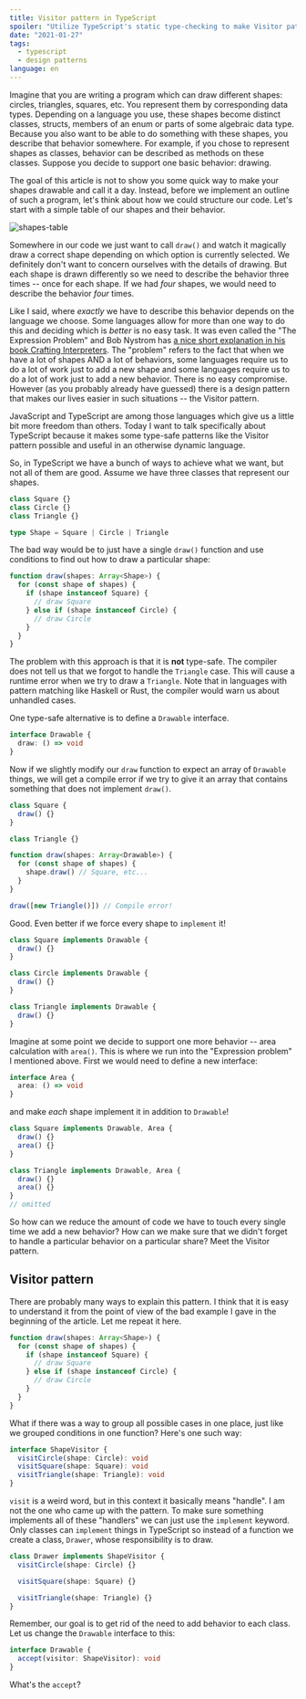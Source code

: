 ```yaml
---
title: Visitor pattern in TypeScript
spoiler: "Utilize TypeScript's static type-checking to make Visitor pattern possible in a dynamic language"
date: "2021-01-27"
tags:
  - typescript
  - design patterns
language: en
---
```


Imagine that you are writing a program which can draw different shapes: circles, triangles, squares, etc. You represent them by corresponding data types. Depending on a language you use, these shapes become distinct classes, structs, members of an enum or parts of some algebraic data type. Because you also want to be able to do something with these shapes, you describe that behavior somewhere. For example, if you chose to represent shapes as classes, behavior can be described as methods on these classes. Suppose you decide to support one basic behavior: drawing.

The goal of this article is not to show you some quick way to make your shapes drawable and call it a day. Instead, before we implement an outline of such a program, let's think about how we could structure our code. Let's start with a simple table of our shapes and their behavior.

![shapes-table](/images/shapestable.png)

Somewhere in our code we just want to call `draw()` and watch it magically draw a correct shape depending on which option is currently selected. We definitely don't want to concern ourselves with the details of drawing. But each shape is drawn differently so we need to describe the behavior three times -- once for each shape. If we had _four_ shapes, we would need to describe the behavior _four_ times.

Like I said, where _exactly_ we have to describe this behavior depends on the language we choose. Some languages allow for more than one way to do this and deciding which is _better_ is no easy task. It was even called the "The Expression Problem" and Bob Nystrom has [a nice short explanation in his book Crafting Interpreters](https://craftinginterpreters.com/representing-code.html#the-expression-problem). The "problem" refers to the fact that when we have a lot of shapes AND a lot of behaviors, some languages require us to do a lot of work just to add a new shape and some languages require us to do a lot of work just to add a new behavior. There is no easy compromise. However (as you probably already have guessed) there is a design pattern that makes our lives easier in such situations -- the Visitor pattern.

JavaScript and TypeScript are among those languages which give us a little bit more freedom than others. Today I want to talk specifically about TypeScript because it makes some type-safe patterns like the Visitor pattern possible and useful in an otherwise dynamic language.

So, in TypeScript we have a bunch of ways to achieve what we want, but not all of them are good. Assume we have three classes that represent our shapes.

```ts
class Square {}
class Circle {}
class Triangle {}

type Shape = Square | Circle | Triangle
```

The bad way would be to just have a single `draw()` function and use conditions to find out how to draw a particular shape:

```ts
function draw(shapes: Array<Shape>) {
  for (const shape of shapes) {
    if (shape instanceof Square) {
      // draw Square
    } else if (shape instanceof Circle) {
      // draw Circle
    }
  }
}
```

The problem with this approach is that it is **not** type-safe. The compiler does not tell us that we forgot to handle the `Triangle` case. This will cause a runtime error when we try to draw a `Triangle`. Note that in languages with pattern matching like Haskell or Rust, the compiler would warn us about unhandled cases.

One type-safe alternative is to define a `Drawable` interface.

```ts
interface Drawable {
  draw: () => void
}
```

Now if we slightly modify our `draw` function to expect an array of `Drawable` things, we will get a compile error if we try to give it an array that contains something that does not implement `draw()`.

```ts
class Square {
  draw() {}
}

class Triangle {}

function draw(shapes: Array<Drawable>) {
  for (const shape of shapes) {
    shape.draw() // Square, etc...
  }
}

draw([new Triangle()]) // Compile error!
```

Good. Even better if we force every shape to `implement` it!

```ts
class Square implements Drawable {
  draw() {}
}

class Circle implements Drawable {
  draw() {}
}

class Triangle implements Drawable {
  draw() {}
}
```

Imagine at some point we decide to support one more behavior -- area calculation with `area()`. This is where we run into the "Expression problem" I mentioned above. First we would need to define a new interface:

```ts
interface Area {
  area: () => void
}
```

and make _each_ shape implement it in addition to `Drawable`!

```ts
class Square implements Drawable, Area {
  draw() {}
  area() {}
}

class Triangle implements Drawable, Area {
  draw() {}
  area() {}
}
// omitted
```

So how can we reduce the amount of code we have to touch every single time we add a new behavior? How can we make sure that we didn't forget to handle a particular behavior on a particular share? Meet the Visitor pattern.

## Visitor pattern

There are probably many ways to explain this pattern. I think that it is easy to understand it from the point of view of the bad example I gave in the beginning of the article. Let me repeat it here.

```ts
function draw(shapes: Array<Shape>) {
  for (const shape of shapes) {
    if (shape instanceof Square) {
      // draw Square
    } else if (shape instanceof Circle) {
      // draw Circle
    }
  }
}
```

What if there was a way to group all possible cases in one place, just like we grouped conditions in one function? Here's one such way:

```ts
interface ShapeVisitor {
  visitCircle(shape: Circle): void
  visitSquare(shape: Square): void
  visitTriangle(shape: Triangle): void
}
```

`visit` is a weird word, but in this context it basically means "handle". I am not the one who came up with the pattern. To make sure something implements all of these "handlers" we can just use the `implement` keyword. Only classes can `implement` things in TypeScript so instead of a function we create a class, `Drawer`, whose responsibility is to draw.

```ts
class Drawer implements ShapeVisitor {
  visitCircle(shape: Circle) {}

  visitSquare(shape: Square) {}

  visitTriangle(shape: Triangle) {}
}
```

Remember, our goal is to get rid of the need to add behavior to each class. Let us change the `Drawable` interface to this:

```ts
interface Drawable {
  accept(visitor: ShapeVisitor): void
}
```

What's the `accept`?
